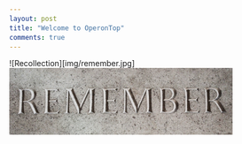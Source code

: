 ```yaml
---
layout: post
title: "Welcome to OperonTop"
comments: true
---
```

![Recollection][img/remember.jpg]
<img src="img/remember.jpg" width="80%" height="80%" alt="Recollection" />
